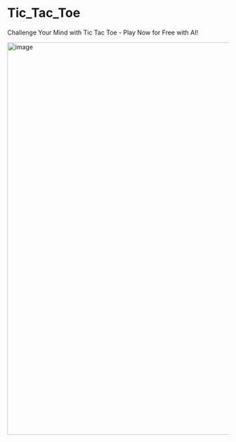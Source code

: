 # Tic_Tac_Toe
Challenge Your Mind with Tic Tac Toe - Play Now for Free with AI!

<img width="1298" height="892" alt="image" src="https://github.com/user-attachments/assets/13384064-2ed3-43e7-bf98-1f43395efefa" />


